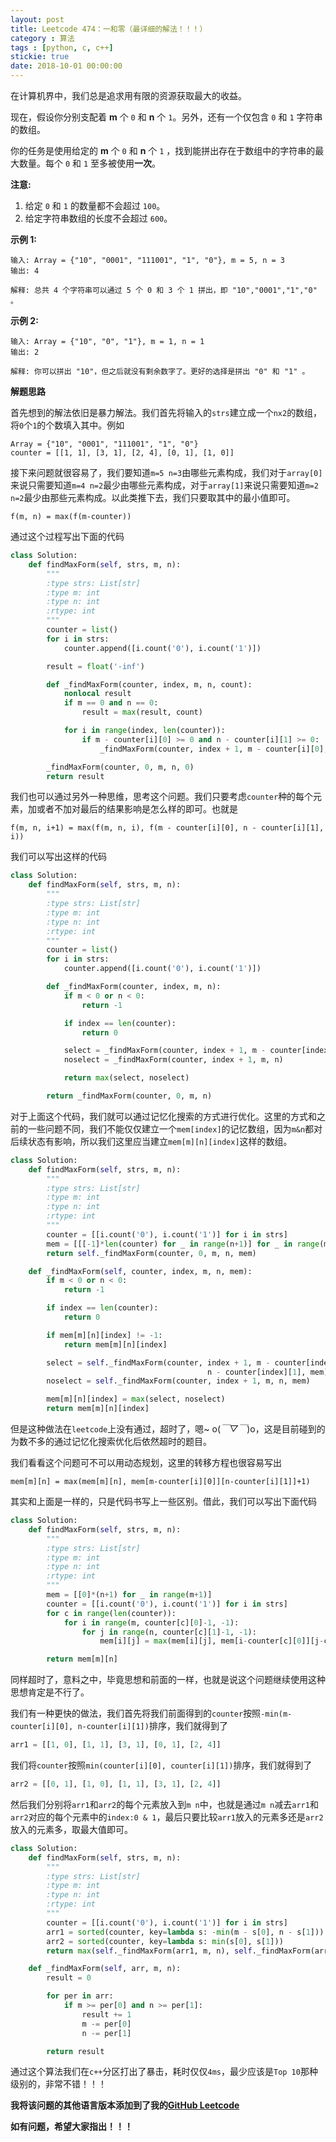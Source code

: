 ```yaml
---
layout: post
title: Leetcode 474：一和零（最详细的解法！！！）
category : 算法
tags : [python, c, c++]
stickie: true
date: 2018-10-01 00:00:00
---
```


在计算机界中，我们总是追求用有限的资源获取最大的收益。

现在，假设你分别支配着 **m** 个 `0` 和 **n** 个 `1`。另外，还有一个仅包含 `0` 和 `1` 字符串的数组。

你的任务是使用给定的 **m** 个 `0` 和 **n** 个 `1` ，找到能拼出存在于数组中的字符串的最大数量。每个 `0` 和 `1` 至多被使用**一次**。

**注意:**

1. 给定 `0` 和 `1` 的数量都不会超过 `100`。
2. 给定字符串数组的长度不会超过 `600`。

**示例 1:**

```
输入: Array = {"10", "0001", "111001", "1", "0"}, m = 5, n = 3
输出: 4

解释: 总共 4 个字符串可以通过 5 个 0 和 3 个 1 拼出，即 "10","0001","1","0" 。
```

**示例 2:**

```
输入: Array = {"10", "0", "1"}, m = 1, n = 1
输出: 2

解释: 你可以拼出 "10"，但之后就没有剩余数字了。更好的选择是拼出 "0" 和 "1" 。
```

**解题思路**

首先想到的解法依旧是暴力解法。我们首先将输入的`strs`建立成一个`nx2`的数组，将`0`个`1`的个数填入其中。例如

```
Array = {"10", "0001", "111001", "1", "0"}
counter = [[1, 1], [3, 1], [2, 4], [0, 1], [1, 0]]
```

接下来问题就很容易了，我们要知道`m=5 n=3`由哪些元素构成，我们对于`array[0]`来说只需要知道`m=4 n=2`最少由哪些元素构成，对于`array[1]`来说只需要知道`m=2 n=2`最少由那些元素构成。以此类推下去，我们只要取其中的最小值即可。

```
f(m, n) = max(f(m-counter))
```

通过这个过程写出下面的代码

```python
class Solution:
    def findMaxForm(self, strs, m, n):
        """
        :type strs: List[str]
        :type m: int
        :type n: int
        :rtype: int
        """
        counter = list()
        for i in strs:
            counter.append([i.count('0'), i.count('1')])

        result = float('-inf')

        def _findMaxForm(counter, index, m, n, count):
            nonlocal result
            if m == 0 and n == 0:
                result = max(result, count)

            for i in range(index, len(counter)):
                if m - counter[i][0] >= 0 and n - counter[i][1] >= 0:
                    _findMaxForm(counter, index + 1, m - counter[i][0], n - counter[i][1], count + 1)

        _findMaxForm(counter, 0, m, n, 0)
        return result
```

我们也可以通过另外一种思维，思考这个问题。我们只要考虑`counter`种的每个元素，加或者不加对最后的结果影响是怎么样的即可。也就是

```
f(m, n, i+1) = max(f(m, n, i), f(m - counter[i][0], n - counter[i][1], i))
```

我们可以写出这样的代码

```python
class Solution:
    def findMaxForm(self, strs, m, n):
        """
        :type strs: List[str]
        :type m: int
        :type n: int
        :rtype: int
        """
        counter = list()
        for i in strs:
            counter.append([i.count('0'), i.count('1')])

        def _findMaxForm(counter, index, m, n):
            if m < 0 or n < 0:
                return -1

            if index == len(counter):
                return 0

            select = _findMaxForm(counter, index + 1, m - counter[index][0], n - counter[index][1]) + 1
            noselect = _findMaxForm(counter, index + 1, m, n)

            return max(select, noselect)

        return _findMaxForm(counter, 0, m, n)
```

对于上面这个代码，我们就可以通过记忆化搜索的方式进行优化。这里的方式和之前的一些问题不同，我们不能仅仅建立一个`mem[index]`的记忆数组，因为`m&n`都对后续状态有影响，所以我们这里应当建立`mem[m][n][index]`这样的数组。

```python
class Solution:
    def findMaxForm(self, strs, m, n):
        """
        :type strs: List[str]
        :type m: int
        :type n: int
        :rtype: int
        """
        counter = [[i.count('0'), i.count('1')] for i in strs]
        mem = [[[-1]*len(counter) for _ in range(n+1)] for _ in range(m+1)]
        return self._findMaxForm(counter, 0, m, n, mem)

    def _findMaxForm(self, counter, index, m, n, mem):
        if m < 0 or n < 0:
            return -1

        if index == len(counter):
            return 0

        if mem[m][n][index] != -1:
            return mem[m][n][index]

        select = self._findMaxForm(counter, index + 1, m - counter[index][0], \
                                            n - counter[index][1], mem) + 1
        noselect = self._findMaxForm(counter, index + 1, m, n, mem)

        mem[m][n][index] = max(select, noselect)
        return mem[m][n][index]
```

但是这种做法在`leetcode`上没有通过，超时了，嗯~ o(*￣▽￣*)o，这是目前碰到的为数不多的通过记忆化搜索优化后依然超时的题目。

我们看看这个问题可不可以用动态规划，这里的转移方程也很容易写出

```
mem[m][n] = max(mem[m][n], mem[m-counter[i][0]][n-counter[i][1]]+1)
```

其实和上面是一样的，只是代码书写上一些区别。借此，我们可以写出下面代码

```python
class Solution:
    def findMaxForm(self, strs, m, n):
        """
        :type strs: List[str]
        :type m: int
        :type n: int
        :rtype: int
        """
        mem = [[0]*(n+1) for _ in range(m+1)]
        counter = [[i.count('0'), i.count('1')] for i in strs]
        for c in range(len(counter)):
            for i in range(m, counter[c][0]-1, -1):
                for j in range(n, counter[c][1]-1, -1):
                    mem[i][j] = max(mem[i][j], mem[i-counter[c][0]][j-counter[c][1]] + 1)

        return mem[m][n]
```

同样超时了，意料之中，毕竟思想和前面的一样，也就是说这个问题继续使用这种思想肯定是不行了。

我们有一种更快的做法，我们首先将我们前面得到的`counter`按照`-min(m-counter[i][0], n-counter[i][1])`排序，我们就得到了

```python
arr1 = [[1, 0], [1, 1], [3, 1], [0, 1], [2, 4]] 
```

我们将`counter`按照`min(counter[i][0], counter[i][1])`排序，我们就得到了

```python
arr2 = [[0, 1], [1, 0], [1, 1], [3, 1], [2, 4]]
```

然后我们分别将`arr1`和`arr2`的每个元素放入到`m n`中，也就是通过`m n`减去`arr1`和`arr2`对应的每个元素中的`index:0 & 1`，最后只要比较`arr1`放入的元素多还是`arr2`放入的元素多，取最大值即可。

```python
class Solution:
    def findMaxForm(self, strs, m, n):
        """
        :type strs: List[str]
        :type m: int
        :type n: int
        :rtype: int
        """
        counter = [[i.count('0'), i.count('1')] for i in strs]
        arr1 = sorted(counter, key=lambda s: -min(m - s[0], n - s[1]))
        arr2 = sorted(counter, key=lambda s: min(s[0], s[1]))
        return max(self._findMaxForm(arr1, m, n), self._findMaxForm(arr2, m, n))

    def _findMaxForm(self, arr, m, n):
        result = 0

        for per in arr:
            if m >= per[0] and n >= per[1]:
                result += 1
                m -= per[0]
                n -= per[1]

        return result
```

通过这个算法我们在`c++`分区打出了暴击，耗时仅仅`4ms`，最少应该是`Top 10`那种级别的，非常不错！！！

**我将该问题的其他语言版本添加到了我的[GitHub Leetcode](https://github.com/luliyucoordinate/Leetcode)**

**如有问题，希望大家指出！！！**
